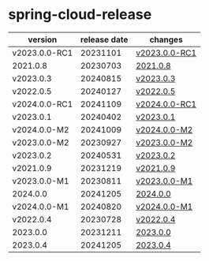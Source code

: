 # spring-cloud-release	


|version|release date|changes|
|---|---|---|
|v2023.0.0-RC1|20231101|[v2023.0.0-RC1](./v2023.0.0-RC1-20231101.md)|
|2021.0.8|20230703|[2021.0.8](./2021.0.8-20230703.md)|
|v2023.0.3|20240815|[v2023.0.3](./v2023.0.3-20240815.md)|
|v2022.0.5|20240127|[v2022.0.5](./v2022.0.5-20240127.md)|
|v2024.0.0-RC1|20241109|[v2024.0.0-RC1](./v2024.0.0-RC1-20241109.md)|
|v2023.0.1|20240402|[v2023.0.1](./v2023.0.1-20240402.md)|
|v2024.0.0-M2|20241009|[v2024.0.0-M2](./v2024.0.0-M2-20241009.md)|
|v2023.0.0-M2|20230927|[v2023.0.0-M2](./v2023.0.0-M2-20230927.md)|
|v2023.0.2|20240531|[v2023.0.2](./v2023.0.2-20240531.md)|
|v2021.0.9|20231219|[v2021.0.9](./v2021.0.9-20231219.md)|
|v2023.0.0-M1|20230811|[v2023.0.0-M1](./v2023.0.0-M1-20230811.md)|
|2024.0.0|20241205|[2024.0.0](./2024.0.0-20241205.md)|
|v2024.0.0-M1|20240820|[v2024.0.0-M1](./v2024.0.0-M1-20240820.md)|
|v2022.0.4|20230728|[v2022.0.4](./v2022.0.4-20230728.md)|
|2023.0.0|20231211|[2023.0.0](./2023.0.0-20231211.md)|
|2023.0.4|20241205|[2023.0.4](./2023.0.4-20241205.md)|
